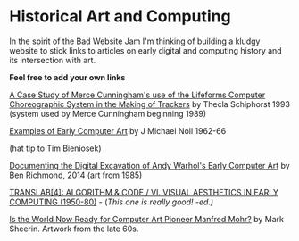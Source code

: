 # Historical Art and Computing

In the spirit of the Bad Website Jam I'm thinking of building a kludgy website to stick links to articles on early digital and computing history and its intersection with art.

**Feel free to add your own links**

[A Case Study of Merce Cunningham's use of the Lifeforms Computer Choreographic System in the Making of Trackers](http://www.academia.edu/177957/A_Case_Study_of_Merce_Cunninghams_use_of_the_Lifeforms_Computer_Choreographic_System_in_the_Making_of_Trackers) by Thecla Schiphorst 1993 (system used by Merce Cunningham beginning 1989)

[Examples of Early Computer Art](http://www.citi.columbia.edu/amnoll/CompArtExamples.html) by J Michael Noll 1962-66

(hat tip to Tim Bieniosek)

[Documenting the Digital Excavation of Andy Warhol's Early Computer Art](http://motherboard.vice.com/read/watch-the-story-of-digitally-excavating-andy-warhols-early-computer-art) by Ben Richmond, 2014 (art from 1985)

[TRANSLAB[4]: ALGORITHM & CODE / VI. VISUAL AESTHETICS IN EARLY COMPUTING (1950-80)](http://translab.burundi.sk/code/vzx/index.htm) - (_This one is really good! -ed.)_

[Is the World Now Ready for Computer Art Pioneer Manfred Mohr?](http://hyperallergic.com/61404/is-the-world-now-ready-for-computer-art-pioneer-manfred-mohr/) by Mark Sheerin. Artwork from the late 60s.
